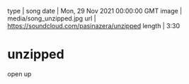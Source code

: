 type | song
date | Mon, 29 Nov 2021 00:00:00 GMT
image | media/song_unzipped.jpg
url | https://soundcloud.com/pasinazera/unzipped
length | 3:30

# unzipped

open up
